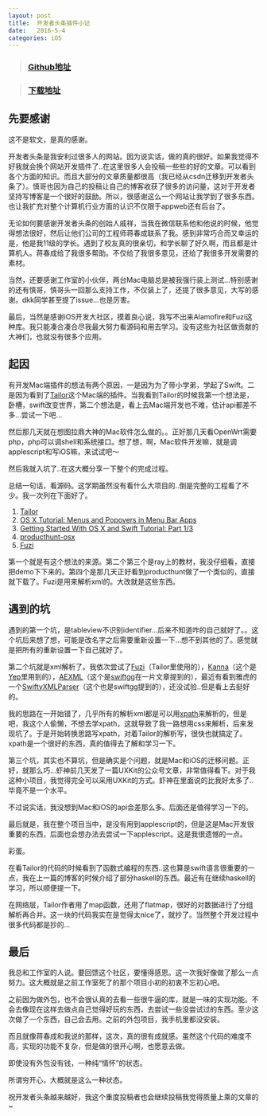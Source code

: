 ```yaml
---
layout: post
title:  开发者头条插件小记
date:   2016-5-4
categories: iOS
---
```


> ### [Github地址](https://github.com/judi0713/TouTiao)

> ### [下载地址](https://github.com/judi0713/TouTiao/releases)

先要感谢
---

这不是软文，是真的感谢。

开发者头条是我安利过很多人的网站。因为说实话，做的真的很好。如果我觉得不好我就会换个网站开发插件了..在这里很多人会投稿一些些的好的文章。可以看到各个方面的知识。而且大部分的文章质量都很高（我已经从csdn迁移到开发者头条了）。慎哥也因为自己的投稿让自己的博客收获了很多的访问量，这对于开发者坚持写博客是一个很好的鼓励。所以，很感谢这么一个网站让我学到了很多东西。也让我扩充对整个计算机行业方面的认识不仅限于appweb还有后台了。

无论如何要感谢开发者头条的创始人戚祥，当我在微信联系他和他说的时候，他觉得想法很好，然后让他们公司的工程师蒋春成联系了我。感到非常巧合而又幸运的是，他是我11级的学长。遇到了校友真的很亲切，和学长聊了好久啊，而且都是计算机人。蒋春成给了我很多帮助。不仅给了我很多意见，还给了我很多开发需要的素材。

当然，还要感谢工作室的小伙伴，两台Mac电脑总是被我强行装上测试...特别感谢的还有慎哥，慎哥头一回那么支持工作，不仅装上了，还提了很多意见，大写的感谢。dkk同学甚至提了issue...也是厉害。

最后，当然是感谢iOS开发大社区，摸着良心说，我写不出来Alamofire和Fuzi这种库。我只能凑合凑合尽我最大努力看源码和用去学习。没有这些为社区做贡献的大神们，也就没有很多个应用。

起因
---

有开发Mac端插件的想法有两个原因，一是因为为了带小学弟，学起了Swift。二是因为看到了[Tailor](https://github.com/kimar/Tailor)这个Mac端的插件。当我看到Tailor的时候我第一个想法是，卧槽，swift改变世界，第二个想法是，看上去Mac端开发也不难，估计api都差不多...尝试一下吧...

然后那几天就在想图拉鼎大神的Mac软件怎么做的。。正好那几天看OpenWrt需要php，php可以调shell和系统接口。想了想，啊，Mac软件开发嘛，就是调applescript和写iOS嘛，来试试吧～

然后我就入坑了..在这大概分享一下整个的完成过程。

总结一句话，看源码。这学期虽然没有看什么大项目的..倒是完整的工程看了不少。我一次列在下面好了。

1. [Tailor](https://github.com/kimar/Tailor)
2. [OS X Tutorial: Menus and Popovers in Menu Bar Apps](https://www.raywenderlich.com/98178/os-x-tutorial-menus-popovers-menu-bar-apps)
3. [Getting Started With OS X and Swift Tutorial: Part 1/3](https://www.raywenderlich.com/87002/getting-started-with-os-x-and-swift-tutorial-part-1)
4. [producthunt-osx](https://github.com/producthunt/producthunt-osx)
5. [Fuzi](https://github.com/cezheng/Fuzi)

第一个就是有这个想法的来源。第二个第三个是ray上的教材，我没仔细看，直接把demo下下来的。第四个是那几天正好看到producthunt做了一个类似的，直接就下载了。Fuzi是用来解析xml的。大改就是这些东西。

遇到的坑
---

遇到的第一个坑，是tableview不识别identifier...后来不知道咋的自己就好了。。这个坑后来想了想，可能是改名字之后需要重新设置一下...想不到其他的了。感觉就是把所有的重新设置一下自己就好了。

第二个坑就是xml解析了。我依次尝试了[Fuzi](https://github.com/cezheng/Fuzi)（Tailor里使用的），[Kanna](https://github.com/tid-kijyun/Kanna)（这个是[Yep](https://github.com/CatchChat/Yep)里用到的），[AEXML](https://github.com/tadija/AEXML)（这个是[swiftgg](http://swift.gg/)在一片文章提到的），最近有看到雅虎的一个[SwiftyXMLParser](https://github.com/yahoojapan/SwiftyXMLParser)（这个也是swiftgg提到的），还没试验..但是看上去挺好的。

我的思路在一开始错了，几乎所有的解析xml都是可以用[xpath](http://www.w3schools.com/xsl/xpath_intro.asp)来解析的，但是吧，我这个人偷懒，不想去学xpath，这就导致了我一路想用css来解析，后来发现坑了。于是开始转换思路写xpath，对着Tailor的解析写，很快也就搞定了。xpath是一个很好的东西，真的值得去了解和学习一下。

第三个坑，其实也不算坑，但是确实是个问题，就是Mac和iOS的迁移问题。正好，就那么巧...虾神前几天发了一篇UXKit的公众号文章，非常值得看下。对于我这种小项目，我觉得完全可以采用UXKit的方式。虾神在里面说的比我好太多了..毕竟不是一个水平。

不过说实话，我没想到Mac和iOS的api会差那么多。后面还是值得学习一下的。

最后就是，我在整个项目当中，是没有用到applescript的，但是这是Mac开发很重要的东西，后面也会想办法去尝试一下applescript。这是我很遗憾的一点。

彩蛋。

在看Tailor的代码的时候看到了函数式编程的东西..这也算是swift语言很重要的一点，我在上一篇的博客的时候介绍了部分haskell的东西。最近有在继续haskell的学习，所以顺便提一下。

在网络层，Tailor作者用了map函数，还用了flatmap，很好的对数据进行了分组解析再合并。这一块的代码我实在是觉得太nice了，就抄了。当然整个开发过程中很多代码都是抄的...

最后
---

我总和工作室的人说。要回馈这个社区，要懂得感恩。这一次我好像做了那么一点努力。这大概就是之前工作室死了的那个项目小初的初衷不忘初心吧。

之前因为做外包，也不会很认真的去看一些很牛逼的库，就是一味的实现功能。不会去像现在这样去做点自己觉得好玩的东西，去尝试一些没尝试过的东西。至少这次做了一个东西，自己会去用。之前的外包项目，我手机里都没安装。

而且就像蒋春成和我说的那样，这次，真的很有成就感。虽然这个代码的难度不高，实现的功能不复杂，但是做的很开心啊，也愿意去做。

即使没有外包没有钱，一种纯“情怀”的状态。

所谓穷开心，大概就是这么一种状态。

祝开发者头条越来越好，我这个重度投稿者也会继续投稿我觉得质量上乘的文章的~